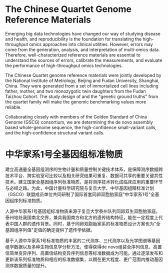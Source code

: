 # The Chinese Quartet Genome Reference Materials
Emerging big data technologies have changed our way of studying disease and health, and reproducibility is the foundation for translating the high-throughput omics approaches into clinical utilities. However, errors may come from the generation, analysis, and interpretation of multi-omics data. Therefore, well-characterized reference materials are essential to understand the sources of errors, calibrate the measurements, and evaluate the performance of high-throughput omics technologies. 

The Chinese Quartet genome reference materials were jointly developed by the National Institute of Metrology, Beijing and Fudan University, Shanghai, China. They were generated from a set of immortalized cell lines including father, mother, and two monozygotic twin daughters from the Fudan Taizhou Cohort. The study design of and the "genetic ground truths" from the quartet family will make the genomic benchmarking values more reliable. 

Collaborating closely with members of the Golden Standard of China Genome (GSCG) consortium, we are determining the de novo assembly based whole-genome sequence, the high-confidence small-variant calls, and the high-confidence structural variant calls. 

# 中华家系1号全基因组标准物质
建立高通量全基因组测序的生物计量和质量控制关键技术体系，是保障测序数据跨技术平台、跨实验室可比较以及相关研究结果可重复、数据可共享的重要关键共性技术。建立国家全基因组序列标准物质，是将测序技术转化成临床应用的重要环节与必经之路。为此，中国计量科学研究院与复旦大学、中华基因组精标准计划（GSCG）联盟成员单位共同研制了国际首套同卵双胞胎家庭"中华家系1号"全基因组序列标准物质。

人源中华家系1号基因组标准物质来源于复旦大学泰州队列同卵双生双胞胎家庭。泰州地处我国南北交界，兼具我国南方和北方的遗传结构特征，能在一定程度上代表中国人群的遗传背景。同时，基于同卵双胞胎家系的标准物质设计方案也为"全基因组序列值"定值的确定提供了遗传学依据。

基于人源中华家系1号标准物质的丰富的二代测序、三代测序以及光学图谱等基因组学数据以及多种生物信息学分析方法，使得获得de novo组装全序列信息、高置信简单变异序列、高置信结构变异序列信息等标准数据成为可能。通过逐渐发布和更新该系列标准物质和相应的标准数据集，以期在更大程度、更广范围内推动基因测序数据质量的提升。
